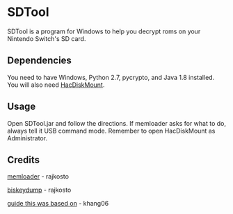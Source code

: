 # SDTool
SDTool is a program for Windows to help you decrypt roms on your Nintendo Switch's SD card.

## Dependencies
You need to have Windows, Python 2.7, pycrypto, and Java 1.8 installed. You will also need [HacDiskMount](https://switchtools.sshnuke.net).

## Usage
Open SDTool.jar and follow the directions. 
If memloader asks for what to do, always tell it USB command mode.
Remember to open HacDiskMount as Administrator.

## Credits
[memloader](https://github.com/rajkosto/memloader) - rajkosto

[biskeydump](https://github.com/rajkosto/biskeydump) - rajkosto

[guide this was based on](https://gist.github.com/khang06/84aabeac507fa99a676d22bb6120cea8) - khang06
